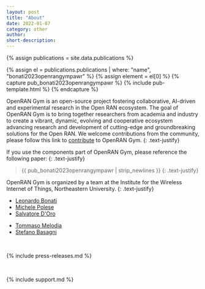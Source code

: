 ```yaml
---
layout: post
title: "About"
date: 2022-01-07
category: other
author:
short-description:
---
```


{% assign publications = site.data.publications %}

{% assign el = publications.publications | where: "name", "bonati2023openrangympawr" %}
{% assign element = el[0] %}
{% capture pub_bonati2023openrangympawr %}
{% include pub-template.html %}
{% endcapture %}

OpenRAN Gym is an open-source project fostering collaborative, AI-driven and experimental research in the Open RAN ecosystem.
The goal of OpenRAN Gym is to bring together researchers from academia and industry to create a vibrant, dynamic, evolving and cooperative ecosystem advancing research and development of cutting-edge and groundbreaking solutions for the Open RAN.
We welcome contributions from the community, please follow this link to [contribute](/other/contribute) to OpenRAN Gym.
{: .text-justify}

If you use the components part of OpenRAN Gym, please reference the following paper:
{: .text-justify}

> {{ pub_bonati2023openrangympawr | strip_newlines }}
> {: .text-justify}

OpenRAN Gym is organized by a team at the Institute for the Wireless Internet of Things, Northeastern University.
{: .text-justify}

- <a href="https://ece.northeastern.edu/wineslab/Leonardo.php" target="_blank">Leonardo Bonati</a>
- <a href="https://ece.northeastern.edu/wineslab/Michele.php" target="_blank">Michele Polese</a>
- <a href="https://ece.northeastern.edu/wineslab/Salvatore.php" target="_blank">Salvatore D'Oro</a>

<i></i>
- <a href="https://ece.northeastern.edu/wineslab/tmelodia.php" target="_blank">Tommaso Melodia</a>
- <a href="https://ece.northeastern.edu/fac-ece/basagni/" target="_blank">Stefano Basagni</a>

&nbsp;

{% include press-releases.md %}

&nbsp;

{% include support.md %}
